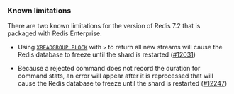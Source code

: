 ### Known limitations

There are two known limitations for the version of Redis 7.2 that is packaged with Redis Enterprise.

- Using [`XREADGROUP BLOCK`](https://redis.io/commands/xreadgroup/) with `>` to return all new streams will cause the Redis database to freeze until the shard is restarted ([#12031](https://github.com/redis/redis/pull/12301))

- Because a rejected command does not record the duration for command stats, an error will appear after it is reprocessed that will cause the Redis database to freeze until the shard is restarted ([#12247](https://github.com/redis/redis/pull/12247))